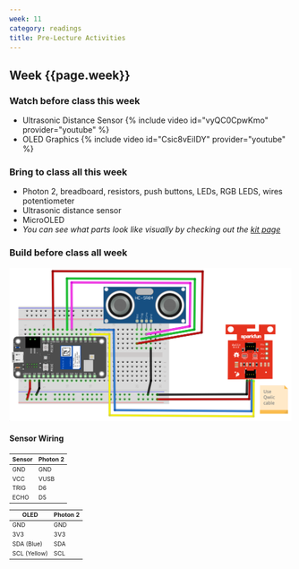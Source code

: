 ```yaml
---
week: 11
category: readings
title: Pre-Lecture Activities
---
```


## Week {{page.week}}

### Watch before class this week

* Ultrasonic Distance Sensor
  {% include video id="vyQC0CpwKmo" provider="youtube" %}
* OLED Graphics
  {% include video id="Csic8vEiIDY" provider="youtube" %}

### Bring to class all this week

- Photon 2, breadboard, resistors, push buttons, LEDs, RGB LEDS, wires potentiometer
- Ultrasonic distance sensor
- MicroOLED
- *You can see what parts look like visually by checking out the [kit page](https://reparke.github.io/ITP348-Physical-Computing/kit)*

### Build before class all week 

<img src="week11.assets/ultraonic_oled_wiring" alt="ultraonic_oled_wiring" />



#### Sensor Wiring

<span style="font-size:75%">

| Sensor | Photon 2 |
| ------ | -------- |
| GND    | GND      |
| VCC    | VUSB     |
| TRIG   | D6       |
| ECHO   | D5       |

| OLED         | Photon 2 |
| ------------ | -------- |
| GND          | GND      |
| 3V3          | 3V3      |
| SDA (Blue)   | SDA      |
| SCL (Yellow) | SCL      |

</span>
